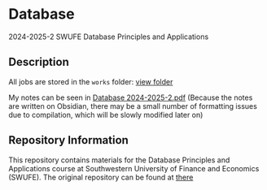 # Database

2024-2025-2 SWUFE Database Principles and Applications

## Description

All jobs are stored in the `works` folder: [view folder](works)

My notes can be seen in [Database 2024-2025-2.pdf](SWUFE%20Database%202024-2025-2.pdf)
(Because the notes are written on Obsidian, there may be a small number of formatting issues due to compilation, which will be slowly modified later on)

## Repository Information

This repository contains materials for the Database Principles and Applications course at Southwestern University of Finance and Economics (SWUFE). The original repository can be found at [there](https://github.com/ChenZhongPu/db-swufe.git)
